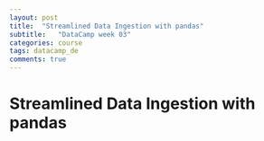 ```yaml
---
layout: post
title:  "Streamlined Data Ingestion with pandas"
subtitle:   "DataCamp week 03"
categories: course
tags: datacamp_de
comments: true
---
```


# Streamlined Data Ingestion with pandas



